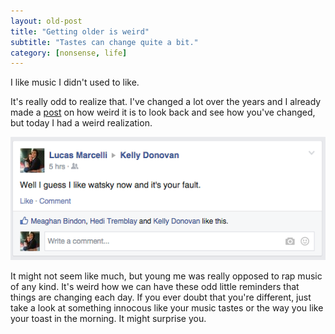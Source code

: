 ```yaml
---
layout: old-post
title: "Getting older is weird"
subtitle: "Tastes can change quite a bit."
category: [nonsense, life]
---
```


I like music I didn't used to like.

It's really odd to realize that. I've changed a lot over the years and I already made a [post](/2014/11/25/life/) on how weird it is to look back and see how you've changed, but today I had a weird realization. 

<p class="img-text">
	<img src="/assets/img/posts/old/img/2015Jan/watsky.png" title="I actually hate him.">
</p>

It might not seem like much, but young me was really opposed to rap music of any kind. It's weird how we can have these odd little reminders that things are changing each day. If you ever doubt that you're different, just take a look at something innocous like your music tastes or the way you like your toast in the morning. It might surprise you.